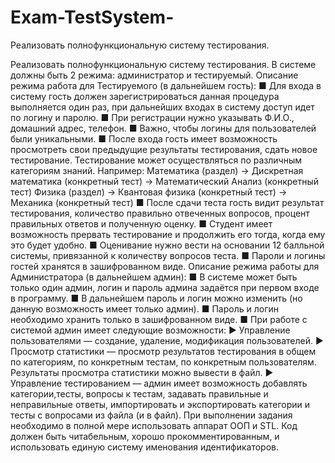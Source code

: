 # Exam-TestSystem-
Реализовать полнофункциональную систему тестирования.

Реализовать полнофункциональную систему тестирования. В системе должны быть 2 режима: администратор и тестируемый. Описание режима работа для Тестируемого (в дальнейшем гость): ■ Для входа в систему гость должен зарегистрироваться данная процедура выполняется один раз, при дальнейших входах в систему доступ идет по логину и паролю. ■ При регистрации нужно указывать Ф.И.О., домашний адрес, телефон. ■ Важно, чтобы логины для пользователей были уникальными. ■ После входа гость имеет возможность просмотреть свои предыдущие результаты тестирования, сдать новое тестирование. Тестирование может осуществляться по различным категориям знаний. Например: Математика (раздел) -> Дискретная математика (конкретный тест) -> Математический Анализ (конкретный тест) Физика (раздел) -> Квантовая физика (конкретный тест) -> Механика (конкретный тест) ■ После сдачи теста гость видит результат тестирования, количество правильно отвеченных вопросов, процент правильных ответов и полученную оценку. ■ Студент имеет возможность прервать тестирование и продолжить его тогда, когда ему это будет удобно. ■ Оценивание нужно вести на основании 12 балльной системы, привязанной к количеству вопросов теста. ■ Пароли и логины гостей хранятся в зашифрованном виде. Описание режима работы для Администратора (в дальнейшем админ): ■ В системе может быть только один админ, логин и пароль админа задаётся при первом входе в программу. ■ В дальнейшем пароль и логин можно изменить (но данную возможность имеет только админ). ■ Пароль и логин необходимо хранить только в зашифрованном виде. ■ При работе с системой админ имеет следующие возможности: ▶ Управление пользователями — создание, удаление, модификация пользователей. ▶ Просмотр статистики — просмотр результатов тестирования в общем по категориям, по конкретным тестам, по конкретным пользователям. Результаты просмотра статистики можно вывести в файл. ▶ Управление тестированием — админ имеет возможность добавлять категории,тесты, вопросы к тестам, задавать правильные и неправильные ответы, импортировать и экспортировать категории и тесты с вопросами из файла (и в файл). При выполнении задания необходимо в полной мере использовать аппарат ООП и STL. Код должен быть читабельным, хорошо прокомментированным, и использовать единую систему именования идентификаторов.
